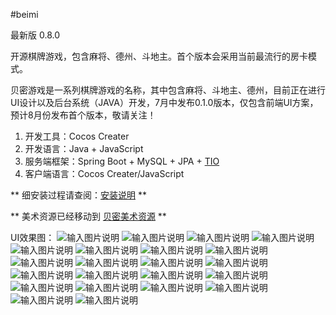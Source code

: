 #beimi 

最新版 0.8.0

开源棋牌游戏，包含麻将、德州、斗地主。首个版本会采用当前最流行的房卡模式。

贝密游戏是一系列棋牌游戏的名称，其中包含麻将、斗地主、德州，目前正在进行UI设计以及后台系统（JAVA）开发，7月中发布0.1.0版本，仅包含前端UI方案，预计8月份发布首个版本，敬请关注！


1. 开发工具：Cocos Creater
1. 开发语言：Java + JavaScript
1. 服务端框架：Spring Boot + MySQL + JPA + [TIO](https://gitee.com/tywo45/t-io)
1. 客户端语言：Cocos Creater/JavaScript

 **
细安装过程请查阅：[安装说明](INSTALL.md)
 ** 


 ** 
美术资源已经移动到 [贝密美术资源](https://gitee.com/beimi_admin/beimi-psd)
 ** 


UI效果图：
![输入图片说明](https://git.oschina.net/uploads/images/2017/0719/192826_1d6f397f_1387891.png "屏幕截图.png")
![输入图片说明](https://git.oschina.net/uploads/images/2017/0709/131509_9a969010_1387891.jpeg "在这里输入图片标题")
![输入图片说明](https://git.oschina.net/uploads/images/2017/0719/192845_5526c6bf_1387891.png "屏幕截图.png")
![输入图片说明](https://git.oschina.net/uploads/images/2017/0719/192900_a0dee563_1387891.png "屏幕截图.png")
![输入图片说明](https://gitee.com/uploads/images/2018/0207/195255_ad05a8cb_1387891.jpeg "效果图-纯图片.jpg")
![输入图片说明](https://gitee.com/uploads/images/2018/0207/195243_390b844f_1387891.jpeg "效果图-纯文字.jpg")
![输入图片说明](https://gitee.com/uploads/images/2018/0207/195305_d45d0091_1387891.jpeg "效果图-转盘.jpg")
![输入图片说明](https://gitee.com/uploads/images/2018/0207/195314_2d4e051d_1387891.jpeg "效果图-转盘-领取.jpg")
![输入图片说明](https://gitee.com/uploads/images/2018/0207/195452_1490c010_1387891.jpeg "满领.jpg")
![输入图片说明](https://gitee.com/uploads/images/2018/0207/195459_8beb47dd_1387891.jpeg "首充.jpg")
![输入图片说明](https://gitee.com/uploads/images/2018/0207/195514_8527196e_1387891.jpeg "效果图-商城1.jpg")
![输入图片说明](https://gitee.com/uploads/images/2018/0207/195506_4dd396c1_1387891.jpeg "效果图-商城.jpg")
![输入图片说明](https://gitee.com/uploads/images/2018/0207/195522_68ecf0c7_1387891.jpeg "效果图-商城2.jpg")
![输入图片说明](https://gitee.com/uploads/images/2018/0207/195529_ae17e344_1387891.jpeg "效果图-商城3.jpg")
![输入图片说明](https://gitee.com/uploads/images/2018/0207/195537_a4b8cde8_1387891.jpeg "效果图-商城4.jpg")
![输入图片说明](https://gitee.com/uploads/images/2018/0207/195544_7185acc6_1387891.jpeg "效果图-商城5.jpg")
![输入图片说明](https://git.oschina.net/uploads/images/2017/0719/192913_d65bc3cd_1387891.png "屏幕截图.png")
![输入图片说明](https://git.oschina.net/uploads/images/2017/0719/192926_298b49ff_1387891.png "屏幕截图.png")
![输入图片说明](https://git.oschina.net/uploads/images/2017/0719/192938_28a2548f_1387891.png "屏幕截图.png")
![输入图片说明](https://git.oschina.net/uploads/images/2017/0719/192954_eeba8b49_1387891.png "屏幕截图.png")
![输入图片说明](https://git.oschina.net/uploads/images/2017/0719/193004_066f1ad5_1387891.png "屏幕截图.png")
![输入图片说明](https://git.oschina.net/uploads/images/2017/0709/131509_9a969010_1387891.jpeg "在这里输入图片标题")
